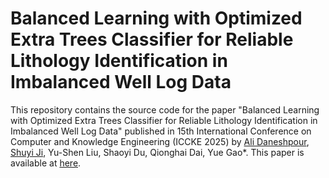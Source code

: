 # Balanced Learning with Optimized Extra Trees Classifier for Reliable Lithology Identification in Imbalanced Well Log Data

This repository contains the source code for the paper "Balanced Learning with Optimized Extra Trees Classifier for Reliable Lithology Identification in Imbalanced Well Log Data" published in 15th International Conference on Computer and Knowledge Engineering (ICCKE 2025) by [Ali Daneshpour](https://www.linkedin.com/in/ali-daneshpour/), [Shuyi Ji](https://scholar.google.com/citations?user=hGwu7KAAAAAJ&hl=en), Yu-Shen Liu, Shaoyi Du, Qionghai Dai, Yue Gao*. This paper is available at [here](https://ieeexplore.ieee.org/abstract/document/10319392/).

